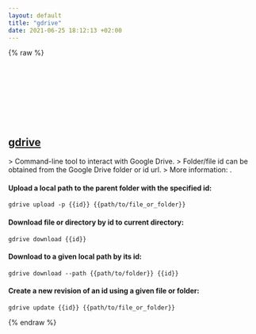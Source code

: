```yaml
---
layout: default
title: "gdrive"
date: 2021-06-25 18:12:13 +02:00
---
```

{% raw %}
<h2 id="gdrive">
  <a href="/en/common/gdrive.html">gdrive</a> <a href="#gdrive"><svg class="icon">
    <use href="/assets/images/unicode_sprite.svg#link" />
  </svg></a>
</h2>
> Command-line tool to interact with Google Drive.
> Folder/file id can be obtained from the Google Drive folder or id url.
> More information: <https://github.com/gdrive-org/gdrive>.

#### Upload a local path to the parent folder with the specified id:
```shell
gdrive upload -p {{id}} {{path/to/file_or_folder}}
```
#### Download file or directory by id to current directory:
```shell
gdrive download {{id}}
```
#### Download to a given local path by its id:
```shell
gdrive download --path {{path/to/folder}} {{id}}
```
#### Create a new revision of an id using a given file or folder:
```shell
gdrive update {{id}} {{path/to/file_or_folder}}
```
{% endraw %}